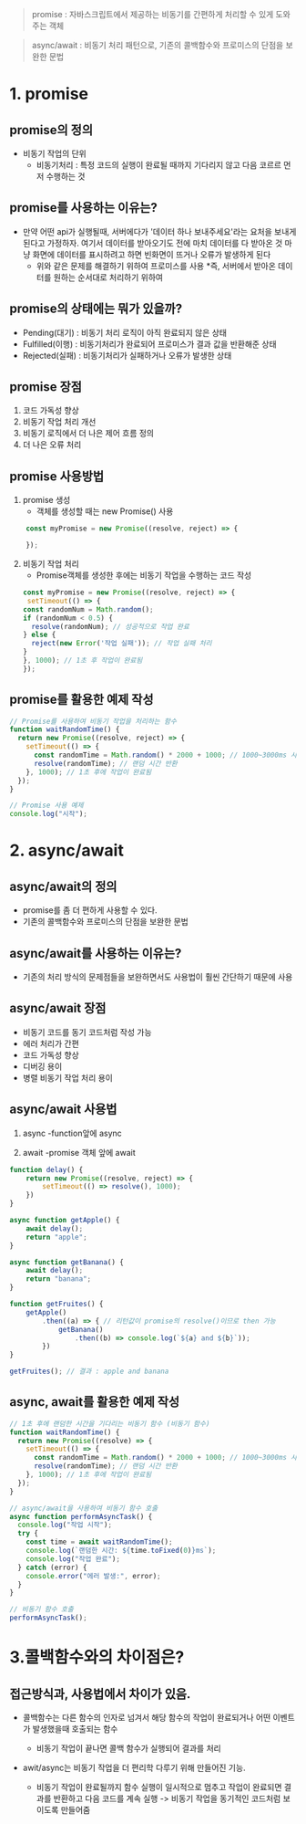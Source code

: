 >promise : 자바스크립트에서 제공하는 비동기를 간편하게 처리할 수 있게 도와주는 객체

>async/await :  비동기 처리 패턴으로, 기존의 콜백함수와 프로미스의 단점을 보완한 문법

# 1. promise 
## promise의 정의
* 비동기 작업의 단위
  * 비동기처리 : 특정 코드의 실행이 완료될 때까지 기다리지 않고 다음 코르르 먼저 수행하는 것

## promise를 사용하는 이유는?
* 만약 어떤 api가 실행될때, 서버에다가 '데이터 하나 보내주세요'라는 요처을 보내게 된다고 가정하자.
여기서 데이터를 받아오기도 전에 마치 데이터를 다 받아온 것 마냥 화면에 데이터를 표시하려고 하면 빈화면이 뜨거나 오류가 발생하게 된다
    * 위와 같은 문제를 해결하기 위하여 프로미스를 사용
        *즉, 서버에서 받아온 데이터를 원하는 순서대로 처리하기 위하여

## promise의 상태에는 뭐가 있을까?
* Pending(대기) : 비동기 처리 로직이 아직 완료되지 않은 상태
* Fulfilled(이행) : 비동기처리가 완료되어 프로미스가 결과 값을 반환해준 상태
* Rejected(실패) : 비동기처리가 실패하거나 오류가 발생한 상태

## promise 장점
1. 코드 가독성 향상
2. 비동기 작업 처리 개선
3. 비동기 로직에서 더 나은 제어 흐름 정의
4. 더 나은 오류 처리

## promise 사용방법
1. promise 생성
    * 객체를 생성할 때는 new Promise() 사용
```js
    const myPromise = new Promise((resolve, reject) => {

    });
```

2. 비동기 작업 처리
    * Promise객체를 생성한 후에는 비동기 작업을 수행하는 코드 작성
    ```js
    const myPromise = new Promise((resolve, reject) => {
     setTimeout(() => {
    const randomNum = Math.random();
    if (randomNum < 0.5) {
      resolve(randomNum); // 성공적으로 작업 완료
    } else {
      reject(new Error('작업 실패')); // 작업 실패 처리
    }
    }, 1000); // 1초 후 작업이 완료됨
    });
    ```
## promise를 활용한 예제 작성
```js
// Promise를 사용하여 비동기 작업을 처리하는 함수
function waitRandomTime() {
  return new Promise((resolve, reject) => {
    setTimeout(() => {
      const randomTime = Math.random() * 2000 + 1000; // 1000~3000ms 사이의 랜덤 시간
      resolve(randomTime); // 랜덤 시간 반환
    }, 1000); // 1초 후에 작업이 완료됨
  });
}

// Promise 사용 예제
console.log("시작");
```

# 2. async/await

## async/await의 정의
* promise를 좀 더 편하게 사용할 수 있다.
* 기존의 콜백함수와 프로미스의 단점을 보완한 문법

## async/await를 사용하는 이유는?
* 기존의 처리 방식의 문제점들을 보완하면서도 사용법이 훨씬 간단하기 때문에 사용

## async/await 장점
* 비동기 코드를 동기 코드처럼 작성 가능
* 에러 처리가 간편
* 코드 가독성 향상
* 디버깅 용이
* 병렬 비동기 작업 처리 용이

## async/await 사용법
1. async
-function앞에 async

2. await
-promise 객체 앞에 await

```js
function delay() {
    return new Promise((resolve, reject) => {
        setTimeout(() => resolve(), 1000);
    })
}

async function getApple() {
    await delay();
    return "apple";
}

async function getBanana() {
    await delay();
    return "banana";
}

function getFruites() {
    getApple()
        .then((a) => { // 리턴값이 promise의 resolve()이므로 then 가능
            getBanana()
                .then((b) => console.log(`${a} and ${b}`));
        })
}

getFruites(); // 결과 : apple and banana
```
## async, await를 활용한 예제 작성
```js
// 1초 후에 랜덤한 시간을 기다리는 비동기 함수 (비동기 함수)
function waitRandomTime() {
  return new Promise((resolve) => {
    setTimeout(() => {
      const randomTime = Math.random() * 2000 + 1000; // 1000~3000ms 사이의 랜덤 시간
      resolve(randomTime); // 랜덤 시간 반환
    }, 1000); // 1초 후에 작업이 완료됨
  });
}

// async/await을 사용하여 비동기 함수 호출
async function performAsyncTask() {
  console.log("작업 시작");
  try {
    const time = await waitRandomTime();
    console.log(`랜덤한 시간: ${time.toFixed(0)}ms`);
    console.log("작업 완료");
  } catch (error) {
    console.error("에러 발생:", error);
  }
}

// 비동기 함수 호출
performAsyncTask();
```

# 3.콜백함수와의 차이점은?
## 접근방식과, 사용법에서 차이가 있음.

* 콜백함수는 다른 함수의 인자로 넘겨서 해당 함수의 작업이 완료되거나 어떤 이벤트가 발생했을때 호출되는 함수
  * 비동기 작업이 끝나면 콜백 함수가 실행되어 결과를 처리

* awit/async는 비동기 작업을 더 편리학 다루기 위해 만들어진 기능.
  * 비동기 작업이 완료될까지 함수 실행이 일시적으로 멈추고 작업이 완료되면 결과를 반환하고 다음 코드를 계속 실행 
  -> 비동기 작업을 동기적인 코드처럼 보이도록 만들어줌



